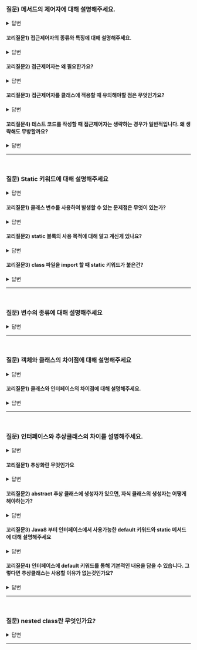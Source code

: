 ### 질문) 메서드의 제어자에 대해 설명해주세요.

<details>
    <summary>답변</summary>

**주요 키워드 : 접근제어자, static 키워드**

- 메서드의 특성을 정하는 부분
- 접근 제어자와 static 키워드

</details>

#### 꼬리질문1) 접근제어자의 종류와 특징에 대해 설명해주세요.

<details>
    <summary>답변</summary>
</br>

**주요 키워드 : 접근 범위**

접근제어자는 클래스, 메서드, 인스턴스 변수, 클래스 변수에 적용할 수 있다.

- public : 어디에서나 접근 가능
- protected : 동일 패키지 또는 상속관계인 경우 접근 가능
- default : 아무런 접근 제어자를 적어주지 않은 경우 default. package-private으로 동일 패키지에서 접근 가능
- private : 동일 클래스 내에서만 접근 가능

![메서드_접근제어자](https://github.com/proHyundo/backend-cs-study/assets/128882585/b6ac83c9-a7b0-4b81-91b8-ffa13f478b95)


</details>

#### 꼬리질문2) 접근제어자는 왜 필요한가요?

<details>
    <summary>답변</summary>
</br>

- 메서드를 마음대로 호출하면 안 될 경우, 접근제어자로 통제하여 조회, 수정 등을 못하게 한다.

**접근제어자를 선택하는 팁**

- 접근제어자를 적절하게 사용하지 않는 경우 호출 오용이 발생할 수 있다.
    - 가능한 제한적인 접근제어자를 사용하라.
    - 특별한 이유가 없다면 private 을 사용하라.
    - 프로덕션 코드에서 상수를 제외하고는 public 접근제어자를 가능한 피하라.
    - public 접근제어자는 특정 구현과 연결되어 있을 확률이 높아 코드의 유연성이 제한될 수 있다.

**Tips on Choosing an Access Level:**

If other programmers use your class, you want to ensure that errors from misuse cannot happen. Access levels can help you do this.

- Use the most restrictive access level that makes sense for a particular member. Use private unless you have a good reason not to.
- Avoid public fields except for constants. (Many of the examples in the tutorial use public fields. This may help to illustrate some points concisely, but is not recommended for production code.) Public fields tend to link you to a particular implementation and limit your flexibility in changing your code.
- 참고 링크 : [공식 문서](https://docs.oracle.com/javase/tutorial/java/javaOO/accesscontrol.html)


</details>

#### 꼬리질문3) 접근제어자를 클래스에 적용할 때 유의해야할 점은 무엇인가요?

<details>
    <summary>답변</summary>

1. 클래스 내부에 선언된 멤버들의 접근제어자를 포함하는 범위의 접근제어자를 클래스에 선언해야 한다.
2. .java 소스파일 내에 여러 클래스를 선언하는 경우, public 접근 제어자를 가진 클래스는 오직 하나이다. 즉, 서로 다른 이름을 가진 클래스가 모두 public 접근제어자를 가져서는 안된다.

</details>

#### 꼬리질문4) 테스트 코드를 작성할 때 접근제어자는 생략하는 경우가 일반적입니다. 왜 생략해도 무방할까요?

<details>
    <summary>답변</summary>

- 내용

</details>

---
</br>

### 질문) Static 키워드에 대해 설명해주세요

<details>
    <summary>답변</summary>

- static 키워드가 변수 앞에 붙을 경우 클래스 변수라고 한다. 클래스 변수는 클래스 안 && 메서드 밖에 선언되며, 클래스가 호출 될 때 생성되어 프로그램이 끝날 때 소멸되는 생명주기를 가진다. (출처 : 자바의 신 vol 1 75~76)
- static 키워드가 메서드 앞에 붙은 static 메서드도 객체를 생성하지 않고 호출가능하다. 단, static 메서드 내부에서 인스턴스 변수는 사용불가능 하다.


</details>

#### 꼬리질문1) 클래스 변수를 사용하여 발생할 수 있는 문제점은 무엇이 있는가?

<details>
    <summary>답변</summary>

- 클래스 변수와 static 메서드는 모든 객체에서 하나의 값 또는 메서드를 바라본다. (출처 : 자바의 신 vol 1 204p)

</details>


#### 꼬리질문2) static 블록의 사용 목적에 대해 알고 계신게 있나요?

<details>
    <summary>답변</summary>

- 여러 객체를 생성하지만, 첫 객체 생성시에만 동작해야 하는 코드를 정의한다. 따라서 클래스 초기화 목적으로 사용된다.

- 클래스 내부 && 메서드 밖에 선언하며, 여러 블록을 선언할 수 있다.
- 클래스 호출 시 동작하기 때문에, 생성자보다 먼저 동작한다.
- static 블록 내에서 클래스 변수는 호출할 수 있다.

</details>

#### 꼬리질문3) class 파일을 import 할 때 static 키워드가 붙은건?

<details>
    <summary>답변</summary>

- static한 클래스변수와 메서드를 사용하고자 할 때. (출처 : 자바의 신 vol1 228p)
</details>

---
</br>


### 질문) 변수의 종류에 대해 설명해주세요

<details>
    <summary>답변</summary>

- 지역 변수
- 매개 변수
- 인스턴스 변수
- 클래스 변수

</details>

---
</br>

### 질문) 객체와 클래스의 차이점에 대해 설명해주세요

<details>
    <summary>답변</summary>

클래스
- 설계도
- 상태와 행동을 서술

객체
- 클래스를 기반으로 생성

</details>

#### 꼬리질문1) 클래스와 인터페이스의 차이점에 대해 설명해주세요.

<details>
    <summary>답변</summary>

클래스
- 내용, 바디

인터페이스
- 추상화

</details>    

---
</br>


### 질문) 인터페이스와 추상클래스의 차이를 설명해주세요.

<details>
    <summary>답변</summary>

- 공통적으로 하위 클래스의 골격을 잡아주고, 메서드를 선언해 놓을 때 유용하다.
- interface
    - 인터페이스 내부에 선언된 메서드들은 몸통이 있으면 (정의되어 있으면) 안된다.
    - 구현을 담당하는 클래스는 implements 키워드를 통해 메서드를 구현한다.
    - 객체를 생성할 때 클래스 타입은 인터페이스로, 생성자는 구현클래스로 생성함.
    - 외부에 노출되는 것을 정의할 때 사용된다.

- 추상클래스
    - abstract 키워드를 통해 추상클래스 임을 명시한다.
    - abstract 키워드가 붙은 

</details>

#### 꼬리질문1) 추상화란 무엇인가요

<details>
    <summary>답변</summary>

- 공통된 것을 뽑아내는 것

</details>


#### 꼬리질문2) abstract 추상 클래스에 생성자가 있으면, 자식 클래스의 생성자는 어떻게 해야하는가?

<details>
    <summary>답변</summary>

- 명시적으로 해놓는 것이 좋음?

</details>

#### 꼬리질문3) Java8 부터 인터페이스에서 사용가능한 default 키워드와 static 메서드에 대해 설명해주세요

<details>
    <summary>답변</summary>

- 원칙은 선언부 없이 구현부만 존재하는 것.

E.g.) List 인터페이스
![image](https://github.com/proHyundo/backend-cs-study/assets/128882585/4b21bdaa-3ec9-45c4-b93d-df1dcfaef6c5)

</details>

#### 꼬리질문4) 인터페이스에 default 키워드를 통해 기본적인 내용을 담을 수 있습니다. 그렇다면 추상클래스는 사용할 이유가 없는것인가요?

<details>
    <summary>답변</summary>

- abstract 키워드를 통해 구현의 역할/책임을 떠넘길 수 있음
- interface를 구현하는 클래스는 모든 메서드를 구현해야 한다. 따라서 메서드 하나 추가되면 모든 클래스에 추가되어야 함. 
- 인터페이스는 행위에 대한 것을 정의한다. 추상클래스의 경우 상태를 가질 수 있음.



</details>

---
</br>

### 질문) nested class란 무엇인가요?

<details>
    <summary>답변</summary>

- 클래스 내부에 또다른 클래스가 존재하는 것을 Nested 클래스라고 표현한다.
- static 유무에 따라 `Static nested` 클래스, `Inner` 클래스로 구분.
- `Inner Class`는 다시 `Local inner Class`(내부클래스)와 `Anonymous Inner Class`(익명클래스)로 구분.
![image_nested](https://github.com/proHyundo/backend-cs-study/assets/128882585/15b5ac8b-a8c9-45bb-b1f3-62eb13abb9b0)

**사용목적**
Static nested class
- 한 곳에서만 사용되는 클래스를 논리적으로 묶어서 처리할 필요가 있을 때.
- 인스턴스화 없이 사용하기 위함

Inner Class
- 캡슐화를 통해 내부 구현을 감추고 싶을 때.

</details>

---
</br>
